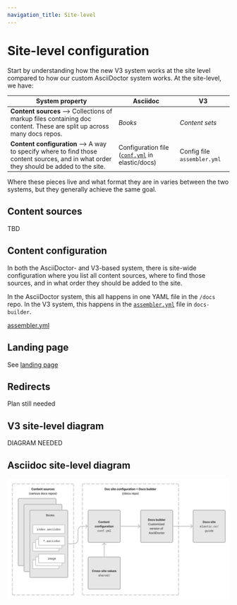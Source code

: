 ```yaml
---
navigation_title: Site-level
---
```


# Site-level configuration

Start by understanding how the new V3 system works at the site level compared to how our custom AsciiDoctor system works. At the site-level, we have:

| System property | Asciidoc | V3 |
| -------------------- | -------------------- | -------------------- |
| **Content sources** --> Collections of markup files containing doc content. These are split up across many docs repos. | _Books_ | _Content sets_ |
| **Content configuration** --> A way to specify where to find those content sources, and in what order they should be added to the site. | Configuration file ([`conf.yml`](https://github.com/elastic/docs/blob/master/conf.yaml) in elastic/docs) | Config file `assembler.yml` |

Where these pieces live and what format they are in varies between the two systems, but they generally achieve the same goal.

## Content sources

TBD

## Content configuration

In both the AsciiDoctor- and V3-based system, there is site-wide configuration where you list all content sources, where to find those sources, and in what order they should be added to the site.

In the AsciiDoctor system, this all happens in one YAML file in the `/docs` repo. In the V3 system, this happens in the [`assembler.yml`](https://github.com/elastic/docs-builder/blob/main/src/docs-assembler/assembler.yml) file in `docs-builder`.

[assembler.yml](./content.md)

## Landing page

See [landing page](./landing-page.md)

## Redirects

Plan still needed

## V3 site-level diagram

DIAGRAM NEEDED

## Asciidoc site-level diagram

![site-level config in the asciidoc system](./img/site-level-asciidoctor.png)
